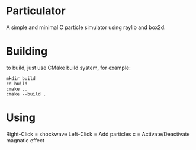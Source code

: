 # Particulator
A simple and minimal C particle simulator using raylib and box2d.

# Building
to build, just use CMake build system, for example:
```
mkdir build
cd build
cmake ..
cmake --build .
```
# Using
Right-Click = shockwave
Left-Click = Add particles
c = Activate/Deactivate magnatic effect
